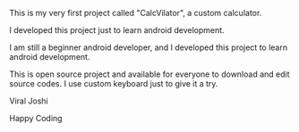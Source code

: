 This is my very first project called "CalcVilator", a custom calculator.

I developed this project just to learn android development.

I am still a beginner android developer, and I developed this project to
learn android development.

This is open source project and available for everyone to download and edit
source codes. I use custom keyboard just to give it a try.

Viral Joshi

Happy Coding
